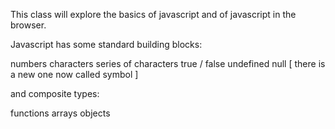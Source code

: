 This class will explore the basics of javascript and of javascript in the browser. 

Javascript has some standard building blocks:

numbers
characters
series of characters
true / false
undefined
null
[ there is a new one now called symbol ]

and composite types:

functions
arrays
objects

